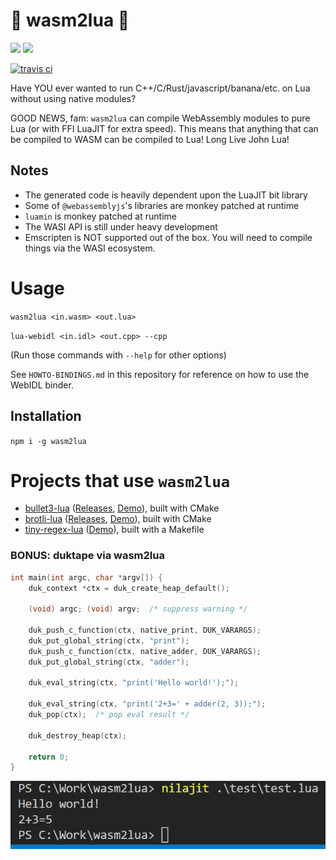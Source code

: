 # 🎉 wasm2lua 🎊

![](https://forthebadge.com/images/badges/powered-by-electricity.svg) ![](https://forthebadge.com/images/badges/made-with-crayons.svg)

[![travis ci](https://travis-ci.com/SwadicalRag/wasm2lua.svg?branch=master)](https://travis-ci.com/SwadicalRag/wasm2lua)

Have YOU ever wanted to run C++/C/Rust/javascript/banana/etc. on Lua without using native modules?

GOOD NEWS, fam: `wasm2lua` can compile WebAssembly modules to pure Lua (or with FFI LuaJIT for extra speed). This means that anything that can be compiled to WASM can be compiled to Lua! Long Live John Lua!

## Notes

 - The generated code is heavily dependent upon the LuaJIT bit library
 - Some of `@webassemblyjs`'s libraries are monkey patched at runtime
 - `luamin` is monkey patched at runtime
 - The WASI API is still under heavy development
 - Emscripten is NOT supported out of the box. You will need to compile things via the WASI ecosystem.

# Usage

`wasm2lua <in.wasm> <out.lua>`

`lua-webidl <in.idl> <out.cpp> --cpp`

(Run those commands with `--help` for other options)

See `HOWTO-BINDINGS.md` in this repository for reference on how to use the WebIDL binder.

## Installation

`npm i -g wasm2lua`

# Projects that use `wasm2lua`

 - [bullet3-lua](https://github.com/SwadicalRag/bullet3-lua) ([Releases](https://github.com/SwadicalRag/bullet3-lua/releases/), [Demo](https://github.com/SwadicalRag/bullet3-lua/blob/master/test.lua)), built with CMake
 - [brotli-lua](https://github.com/SwadicalRag/brotli-lua) ([Releases](https://github.com/SwadicalRag/brotli-lua/releases/), [Demo](https://github.com/SwadicalRag/brotli-lua/blob/master/test.lua)), built with CMake
 - [tiny-regex-lua](https://github.com/SwadicalRag/tiny-regex-lua) ([Demo](https://github.com/SwadicalRag/tiny-regex-lua/blob/master/test.lua)), built with a Makefile

### BONUS: duktape via wasm2lua

```c
int main(int argc, char *argv[]) {
	duk_context *ctx = duk_create_heap_default();

	(void) argc; (void) argv;  /* suppress warning */

	duk_push_c_function(ctx, native_print, DUK_VARARGS);
	duk_put_global_string(ctx, "print");
	duk_push_c_function(ctx, native_adder, DUK_VARARGS);
	duk_put_global_string(ctx, "adder");

	duk_eval_string(ctx, "print('Hello world!');");

	duk_eval_string(ctx, "print('2+3=' + adder(2, 3));");
	duk_pop(ctx);  /* pop eval result */

	duk_destroy_heap(ctx);

	return 0;
}

```

![duktape demo](resources/img/duktape.png)
